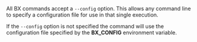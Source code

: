 All BX commands accept a `--config` option. This allows any command line to specify a configuration file for use in that single execution.

If the `--config` option is not specified the command will use the configuration file specified by the **BX_CONFIG** environment variable.